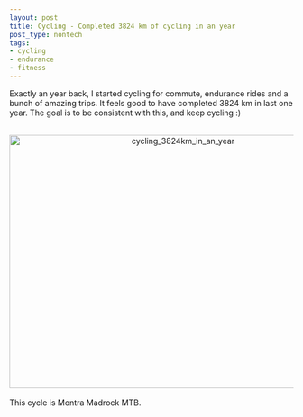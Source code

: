 ```yaml
---
layout: post
title: Cycling - Completed 3824 km of cycling in an year
post_type: nontech
tags:
- cycling
- endurance
- fitness
---
```


<p>
Exactly an year back, I started cycling for commute, endurance rides and a bunch of amazing trips. It feels good to have completed 3824 km in last one year. The goal is to be consistent with this, and keep cycling :)
</p>
<br>
<center><img class="img-responsive" src="{{ site.url }}/assets/images/cycling_3824km_in_an_year.png" alt="cycling_3824km_in_an_year" style="width:600px;height:450px;" />
</center>


<br>
This cycle is Montra Madrock MTB.